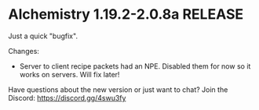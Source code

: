 # Alchemistry 1.19.2-2.0.8a RELEASE

Just a quick "bugfix".

Changes:
- Server to client recipe packets had an NPE. Disabled them for now so it works on servers. Will fix later!

Have questions about the new version or just want to chat? Join the Discord: https://discord.gg/4swu3fy